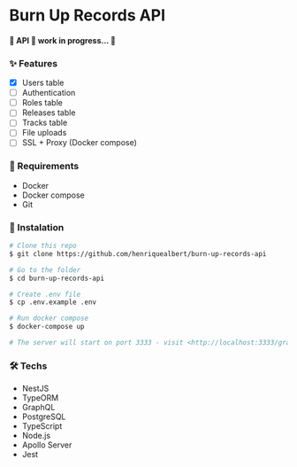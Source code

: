 # Burn Up Records API

#### 🚧  API 🚀 work in progress...  🚧

### ✨ Features

- [x] Users table
- [ ] Authentication
- [ ] Roles table
- [ ] Releases table
- [ ] Tracks table
- [ ] File uploads
- [ ] SSL + Proxy (Docker compose)

### 🎲 Requirements
- Docker
- Docker compose
- Git

### 🚀 Instalation
```bash
# Clone this repo
$ git clone https://github.com/henriquealbert/burn-up-records-api

# Go to the folder
$ cd burn-up-records-api

# Create .env file
$ cp .env.example .env

# Run docker compose
$ docker-compose up

# The server will start on port 3333 - visit <http://localhost:3333/graphql> to play with the GraphQL Playground
```

### 🛠 Techs
- NestJS
- TypeORM
- GraphQL
- PostgreSQL
- TypeScript
- Node.js
- Apollo Server
- Jest
